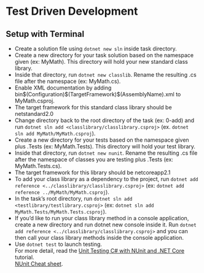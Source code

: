 # Test Driven Development
## Setup with Terminal
* Create a solution file using `dotnet new sln` inside task directory.
* Create a new directory for your task solution based on the namespace given (ex: MyMath). This directory will hold your new standard class library.
* Inside that directory, run `dotnet new classlib`. Rename the resulting .cs file after the namespace (ex: MyMath.cs).
* Enable XML documentation by adding <DocumentationFile>bin\$(Configuration)\$(TargetFramework)\$(AssemblyName).xml</DocumentationFile> to MyMath.csproj.
* The target framework for this standard class library should be netstandard2.0
* Change directory back to the root directory of the task (ex: 0-add) and run `dotnet sln add <classlibrary/classlibrary.csproj>` (ex. `dotnet sln add MyMath/MyMath.csproj`).
* Create a new directory for your tests based on the namespace given plus .Tests (ex: MyMath.Tests). This directory will hold your test library.
* Inside that directory, run `dotnet new nunit`. Rename the resulting .cs file after the namespace of classes you are testing plus .Tests (ex: MyMath.Tests.cs).
* The target framework for this library should be netcoreapp2.1
* To add your class library as a dependency to the project, run `dotnet add reference <../classlibrary/classlibrary.csproj>` (ex: `dotnet add reference ../MyMath/MyMath.csproj`).
* In the task’s root directory, run `dotnet sln add <testlibrary/testlibrary.csproj>` (ex: `dotnet sln add MyMath.Tests/MyMath.Tests.csproj`).
* If you’d like to run your class library method in a console application, create a new directory and run dotnet new console inside it. Run `dotnet add reference <../classlibrary/classlibrary.csproj>` and you can then call your class library methods inside the console application.<br>
* Use `dotnet test` to launch testing.<br>
For more detail, read the [Unit Testing C# with NUnit and .NET Core](https://learn.microsoft.com/en-us/dotnet/core/testing/unit-testing-with-nunit) tutorial.<br>
[NUnit Cheat sheet](https://www.automatetheplanet.com/nunit-cheat-sheet/).